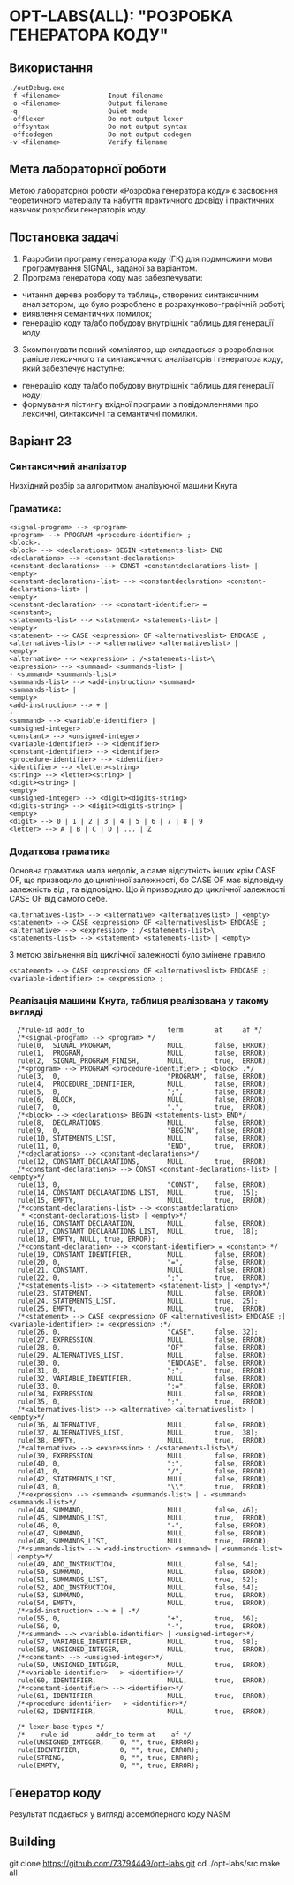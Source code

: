 # OPT-LABS(ALL): "РОЗРОБКА ГЕНЕРАТОРА КОДУ"

## Використання

```
./outDebug.exe
-f <filename>            Input filename
-o <filename>            Output filename
-q                       Quiet mode
-offlexer                Do not output lexer
-offsyntax               Do not output syntax
-offcodegen              Do not output codegen
-v <filename>            Verify filename
```

## Мета лабораторної роботи

Метою лабораторної роботи «Розробка генератора коду» є засвоєння теоретичного матеріалу та набуття практичного досвіду і практичних навичок розробки генераторів коду.

## Постановка задачі

1. Разробити програму генератора коду (ГК) для подмножини мови програмування SIGNAL, заданої за варіантом.
2. Програма генератора коду має забезпечувати:

* читання дерева розбору та таблиць, створених синтаксичним аналізатором, що було розроблено в розрахунково-графічній роботі;
* виявлення семантичних помилок;
* генерацію коду та/або побудову внутрішніх таблиць для генерації коду.

3. Зкомпонувати повний компілятор, що складається з розроблених раніше лексичного та синтаксичного аналізаторів і генератора коду, який забезпечує наступне:

* генерацію коду та/або побудову внутрішніх таблиць для генерації коду;
* формування лістингу вхідної програми з повідомленнями про лексичні, синтаксичні та семантичні помилки.

## Варіант 23

### Синтаксичний аналізатор

Низхідний розбір за алгоритмом аналізуючої машини Кнута

### Граматика:

```
<signal-program> --> <program>
<program> --> PROGRAM <procedure-identifier> ;
<block>.
<block> --> <declarations> BEGIN <statements-list> END
<declarations> --> <constant-declarations>
<constant-declarations> --> CONST <constantdeclarations-list> |
<empty>
<constant-declarations-list> --> <constantdeclaration> <constant-declarations-list> |
<empty>
<constant-declaration> --> <constant-identifier> =
<constant>;
<statements-list> --> <statement> <statements-list> |
<empty>
<statement> --> CASE <expression> OF <alternativeslist> ENDCASE ;
<alternatives-list> --> <alternative> <alternativeslist> |
<empty>
<alternative> --> <expression> : /<statements-list>\
<expression> --> <summand> <summands-list> |
- <summand> <summands-list>
<summands-list> --> <add-instruction> <summand>
<summands-list> |
<empty>
<add-instruction> --> + |
-
<summand> --> <variable-identifier> |
<unsigned-integer>
<constant> --> <unsigned-integer>
<variable-identifier> --> <identifier>
<constant-identifier> --> <identifier>
<procedure-identifier> --> <identifier>
<identifier> --> <letter><string>
<string> --> <letter><string> |
<digit><string> |
<empty>
<unsigned-integer> --> <digit><digits-string>
<digits-string> --> <digit><digits-string> |
<empty>
<digit> --> 0 | 1 | 2 | 3 | 4 | 5 | 6 | 7 | 8 | 9
<letter> --> A | B | C | D | ... | Z
```

### Додаткова граматика

Основна граматика мала недолік, а саме відсутність інших <statement> крім CASE OF, що призводило до циклічної залежності, бо <statement> CASE OF має відповідну залежність від <alternativeslist>, та <alternative> відповідно. Що й призводило до циклічної залежності CASE OF від самого себе.

```
<alternatives-list> --> <alternative> <alternativeslist> | <empty>
<statement> --> CASE <expression> OF <alternativeslist> ENDCASE ;
<alternative> --> <expression> : /<statements-list>\
<statements-list> --> <statement> <statements-list> | <empty>
```

З метою звільнення від циклічної залежності було змінене правило <statement>

```
<statement> --> CASE <expression> OF <alternativeslist> ENDCASE ;| <variable-identifier> := <expression> ;
```

### Реалізація машини Кнута, таблиця реалізована у такому вигляді

```
  /*rule-id addr_to                     term        at     af */
  /*<signal-program> --> <program> */
  rule(0,  SIGNAL_PROGRAM,              NULL,       false, ERROR);
  rule(1,  PROGRAM,                     NULL,       false, ERROR);
  rule(2,  SIGNAL_PROGRAM_FINISH,       NULL,       true,  ERROR);
  /*<program> --> PROGRAM <procedure-identifier> ; <block> .*/
  rule(3,  0,                           "PROGRAM",  false, ERROR);
  rule(4,  PROCEDURE_IDENTIFIER,        NULL,       false, ERROR);
  rule(5,  0,                           ";",        false, ERROR);
  rule(6,  BLOCK,                       NULL,       false, ERROR);
  rule(7,  0,                           ".",        true,  ERROR);
  /*<block> --> <declarations> BEGIN <statements-list> END*/
  rule(8,  DECLARATIONS,                NULL,       false, ERROR);
  rule(9,  0,                           "BEGIN",    false, ERROR);
  rule(10, STATEMENTS_LIST,             NULL,       false, ERROR);
  rule(11, 0,                           "END",      true,  ERROR);
  /*<declarations> --> <constant-declarations>*/
  rule(12, CONSTANT_DECLARATIONS,       NULL,       true,  ERROR);
  /*<constant-declarations> --> CONST <constant-declarations-list> | <empty>*/
  rule(13, 0,                           "CONST",    false, ERROR);
  rule(14, CONSTANT_DECLARATIONS_LIST,  NULL,       true,  15);
  rule(15, EMPTY,                       NULL,       true,  ERROR);
  /*<constant-declarations-list> --> <constantdeclaration>
   * <constant-declarations-list> | <empty>*/
  rule(16, CONSTANT_DECLARATION,        NULL,       false, ERROR);
  rule(17, CONSTANT_DECLARATIONS_LIST,  NULL,       true,  18);
  rule(18, EMPTY, NULL, true, ERROR);
  /*<constant-declaration> --> <constant-identifier> = <constant>;*/
  rule(19, CONSTANT_IDENTIFIER,         NULL,       false, ERROR);
  rule(20, 0,                           "=",        false, ERROR);
  rule(21, CONSTANT,                    NULL,       false, ERROR);
  rule(22, 0,                           ";",        true,  ERROR);
  /*<statements-list> --> <statement> <statement-list> | <empty>*/
  rule(23, STATEMENT,                   NULL,       false, ERROR);
  rule(24, STATEMENTS_LIST,             NULL,       true,  25);
  rule(25, EMPTY,                       NULL,       true,  ERROR);
  /*<statement> --> CASE <expression> OF <alternativeslist> ENDCASE ;| <variable-identifier> := <expression> ;*/
  rule(26, 0,                           "CASE",     false, 32);
  rule(27, EXPRESSION,                  NULL,       false, ERROR);
  rule(28, 0,                           "OF",       false, ERROR);
  rule(29, ALTERNATIVES_LIST,           NULL,       false, ERROR);
  rule(30, 0,                           "ENDCASE",  false, ERROR);
  rule(31, 0,                           ";",        true,  ERROR);
  rule(32, VARIABLE_IDENTIFIER,         NULL,       false, ERROR);
  rule(33, 0,                           ":=",       false, ERROR);
  rule(34, EXPRESSION,                  NULL,       false, ERROR);
  rule(35, 0,                           ";",        true,  ERROR);
  /*<alternatives-list> --> <alternative> <alternativeslist> | <empty>*/
  rule(36, ALTERNATIVE,                 NULL,       false, ERROR);
  rule(37, ALTERNATIVES_LIST,           NULL,       true,  38);
  rule(38, EMPTY,                       NULL,       true,  ERROR);
  /*<alternative> --> <expression> : /<statements-list>\*/
  rule(39, EXPRESSION,                  NULL,       false, ERROR);
  rule(40, 0,                           ":",        false, ERROR);
  rule(41, 0,                           "/",        false, ERROR);
  rule(42, STATEMENTS_LIST,             NULL,       false, ERROR);
  rule(43, 0,                           "\\",       true,  ERROR);
  /*<expression> --> <summand> <summands-list> | - <summand> <summands-list>*/
  rule(44, SUMMAND,                     NULL,       false, 46);
  rule(45, SUMMANDS_LIST,               NULL,       true,  ERROR);
  rule(46, 0,                           "-",        false, ERROR);
  rule(47, SUMMAND,                     NULL,       false, ERROR);
  rule(48, SUMMANDS_LIST,               NULL,       true,  ERROR);
  /*<summands-list> --> <add-instruction> <summand> | <summands-list> | <empty>*/
  rule(49, ADD_INSTRUCTION,             NULL,       false, 54);
  rule(50, SUMMAND,                     NULL,       false, ERROR);
  rule(51, SUMMANDS_LIST,               NULL,       true,  52);
  rule(52, ADD_INSTRUCTION,             NULL,       false, 54);
  rule(53, SUMMAND,                     NULL,       true,  ERROR);
  rule(54, EMPTY,                       NULL,       true,  ERROR);
  /*<add-instruction> --> + | -*/
  rule(55, 0,                           "+",        true,  56);
  rule(56, 0,                           "-",        true,  ERROR);
  /*<summand> --> <variable-identifier> | <unsigned-integer>*/
  rule(57, VARIABLE_IDENTIFIER,         NULL,       true,  58);
  rule(58, UNSIGNED_INTEGER,            NULL,       true,  ERROR);
  /*<constant> --> <unsigned-integer>*/
  rule(59, UNSIGNED_INTEGER,            NULL,       true,  ERROR);
  /*<variable-identifier> --> <identifier>*/
  rule(60, IDENTIFIER,                  NULL,       true,  ERROR);
  /*<constant-identifier> --> <identifier>*/
  rule(61, IDENTIFIER,                  NULL,       true,  ERROR);
  /*<procedure-identifier> --> <identifier>*/
  rule(62, IDENTIFIER,                  NULL,       true,  ERROR);

  /* lexer-base-types */
  /*    rule-id       addr_to term at    af */
  rule(UNSIGNED_INTEGER,    0, "", true, ERROR);
  rule(IDENTIFIER,          0, "", true, ERROR);
  rule(STRING,              0, "", true, ERROR);
  rule(EMPTY,               0, "", true, ERROR);
```

## Генератор коду

Результат подається у вигляді ассемблерного коду NASM

## Building

git clone https://github.com/73794449/opt-labs.git
cd ./opt-labs/src
make all
